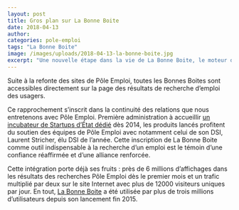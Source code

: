 ```yaml
---
layout: post
title: Gros plan sur La Bonne Boite
date: 2018-04-13
author:
categories: pole-emploi
tags: "La Bonne Boite"
image: /images/uploads/2018-04-13-la-bonne-boite.jpg
excerpt: "Une nouvelle étape dans la vie de La Bonne Boite, le moteur de recherche des entreprises qui recrutent, a été franchie fin mars."
---
```

Suite à la refonte des sites de Pôle Emploi, toutes les Bonnes Boites sont accessibles directement sur la page des résultats de recherche d’emploi des usagers.

Ce rapprochement s’inscrit dans la continuité des relations que nous entretenons avec Pôle Emploi. Première administration à accueillir [un incubateur de Startups d’État dédié](https://beta.gouv.fr/incubateurs/) dès 2014, les produits lancés profitent du soutien des équipes de Pôle Emploi avec notamment celui de son DSI, Laurent Stricher, élu DSI de l’année. Cette inscription de La Bonne Boite comme outil indispensable à la recherche d’un emploi est le témoin d’une confiance réaffirmée et d’une alliance renforcée.

Cette intégration porte déjà ses fruits : près de 6 millions d’affichages dans les résultats des recherches Pôle Emploi dès le premier mois et un trafic multiplié par deux sur le site Internet avec plus de 12000 visiteurs uniques par jour. En tout, [La Bonne Boite](https://beta.gouv.fr/startup/la-bonne-boite.html) a été utilisée par plus de trois millions d’utilisateurs depuis son lancement fin 2015.
